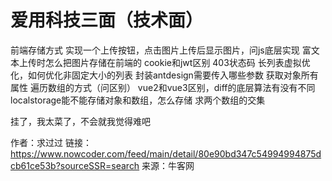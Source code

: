 # 爱用科技三面（技术面）

前端存储方式
实现一个上传按钮，点击图片上传后显示图片，问js底层实现
富文本上传时怎么把图片存储在前端的
cookie和jwt区别
403状态码
长列表虚拟优化，如何优化非固定大小的列表
封装antdesign需要传入哪些参数
获取对象所有属性
遍历数组的方式（问区别）
vue2和vue3区别，diff的底层算法有没有不同
localstorage能不能存储对象和数组，怎么存储
求两个数组的交集

挂了，我太菜了，不会就我觉得难吧

作者：求过过
链接：https://www.nowcoder.com/feed/main/detail/80e90bd347c54994994875dcb61ce53b?sourceSSR=search
来源：牛客网